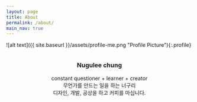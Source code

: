 ```yaml
---
layout: page
title: About
permalink: /about/
main_nav: true
---
```


![alt text]({{ site.baseurl }}/assets/profile-me.png "Profile Picture"){:.profile}

<center>
<div style="margin:36px 0px 36px 0px">
<h3>Nugulee chung</h3>
constant questioner + learner + creator <br>
무언가를 만드는 일을 하는 너구리 <br>
디자인, 개발, 공상을 하고 커피를 마십니다.
</div>
</center>
